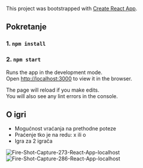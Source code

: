This project was bootstrapped with [Create React App](https://github.com/facebook/create-react-app).

## Pokretanje

### 1. `npm install`

### 2. `npm start`

Runs the app in the development mode.<br />
Open [http://localhost:3000](http://localhost:3000) to view it in the browser.

The page will reload if you make edits.<br />
You will also see any lint errors in the console.

## O igri
- Mogućnost vraćanja na prethodne poteze
- Praćenje tko je na redu: x ili o
- Igra za 2 igrača

<img src="https://i.ibb.co/dBTThHc/Fire-Shot-Capture-273-React-App-localhost.png" alt="Fire-Shot-Capture-273-React-App-localhost">
<img src="https://i.ibb.co/hLkJ0Np/Fire-Shot-Capture-286-React-App-localhost.png" alt="Fire-Shot-Capture-286-React-App-localhost">

